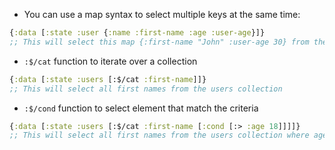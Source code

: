 
- You can use a map syntax to select multiple keys at the same time:

```clojure
{:data [:state :user {:name :first-name :age :user-age}]}
;; This will select this map {:first-name "John" :user-age 30} from the state
```

- `:$/cat` function to iterate over a collection

```clojure
{:data [:state :users [:$/cat :first-name]]}
;; This will select all first names from the users collection
```

- `:$/cond` function to select element that match the criteria

```clojure
{:data [:state :users [:$/cat :first-name [:cond [:> :age 18]]]]}
;; This will select all first names from the users collection where age is greater than 18
```
